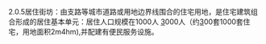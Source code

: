 2.0.5居住街坊：由支路等城市道路或用地边界线围合的住宅用地，是住宅建筑组合形成的居住基本单元：居住人口规模在1000人
[3](3.md)000人（约[3](3.md)00套1000套住宅，用地面积2m4hm),并配建有便民服务设施。
